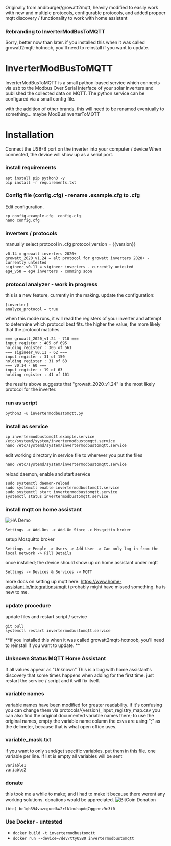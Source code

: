 Originally from andiburger/growatt2mqtt, heavily modified to easily work with new and multiple protocols, configurable protocols, and added propper mqtt discovery / functionality to work with home assistant

### Rebranding to InverterModBusToMQTT
Sorry, better now than later. 
if you installed this when it was called growatt2mqtt-hotnoob, you'll need to reinstall if you want to update. 

# InverterModBusToMQTT

InverterModBusToMQTT is a small python-based service which connects via usb to the Modbus Over Serial interface of your solar inverters and published the collected data on MQTT.
The python service can be configured via a small config file.

with the addition of other brands, this will need to be renamed eventually to something... maybe ModBusInverterToMQTT


# Installation
Connect the USB-B port on the inverter into your computer / device
When connected, the device will show up as a serial port. 

### install requirements
```
apt install pip python3 -y
pip install -r requirements.txt
```

### Config file (config.cfg) - rename .example.cfg to .cfg
Edit configuration.
```
cp config.example.cfg  config.cfg
nano config.cfg
```

### inverters / protocols
manually select protocol in .cfg
protocol_version = {{version}}
```
v0.14 = growatt inverters 2020+
growatt_2020_v1.24 = alt protocol for growatt inverters 2020+ - currently untested
sigineer_v0.11 = sigineer inverters - currently untested
eg4_v58 = eg4 inverters - comming soon
```

### protocol analyzer - work in progress
this is a new feature, currently in the making.
update the configuration:
```
[inverter]
analyze_protocol = true
```

when this mode runs, it will read the registers of your inverter and attempt to determine which protocol best fits. 
the higher the value, the more likely that the protocol matches. 

```
=== growatt_2020_v1.24 - 710 ===
input register : 405 of 695
holding register : 305 of 561
=== sigineer_v0.11 - 62 ===
input register : 31 of 150
holding register : 31 of 63
=== v0.14 - 60 ===
input register : 19 of 63
holding register : 41 of 101
```

the results above suggests that "growatt_2020_v1.24" is the most likely protocol for the inverter.

### run as script
```python3 -u invertermodbustomqtt.py```


### install as service
```
cp invertermodbustomqtt.example.service  /etc/systemd/system/invertermodbustomqtt.service
nano /etc/systemd/system/invertermodbustomqtt.service
```
edit working directory in service file to wherever you put the files
```
nano /etc/systemd/system/invertermodbustomqtt.service
```
reload daemon, enable and start service
```
sudo systemctl daemon-reload
sudo systemctl enable invertermodbustomqtt.service
sudo systemctl start invertermodbustomqtt.service
systemctl status invertermodbustomqtt.service
```

### install mqtt on home assistant
![HA Demo](https://raw.githubusercontent.com/HotNoob/InverterModBusToMQTT/main/images/home%20assistant%20example2.png)

```Settings -> Add-Ons -> Add-On Store -> Mosquitto broker```

setup Mosquitto broker

```Settings -> People -> Users -> Add User -> Can only log in from the local network -> Fill Details ```

once installed; the device should show up on home assistant under mqtt

```Settings -> Devices & Services -> MQTT ```

more docs on setting up mqtt here: https://www.home-assistant.io/integrations/mqtt
i probably might have missed something. ha is new to me.

### update procedure
update files and restart script / service
```
git pull
systemctl restart invertermodbustomqtt.service
```

**if you installed this when it was called growatt2mqtt-hotnoob, you'll need to reinstall if you want to update. **


### Unknown Status MQTT Home Assistant 
If all values appear as "Unknown"
This is a bug with home assistant's discovery that some times happens when adding for the first time. just restart the service / script and it will fix itself. 

### variable names
variable names have been modified for greater readability. if it's confusing you can change them via protocols/{version}_input_registry_map.csv
you can also find the original documented variable names there; to use the original names, empty the variable name column
the csvs are using ";" as the delimeter, because that is what open office uses. 

### variable_mask.txt
if you want to only send/get specific variables, put them in this file. one variable per line. if list is empty all variables will be sent
```
variable1
variable2
```

### donate
this took me a while to make; and i had to make it because there werent any working solutions. 
donations would be appreciated.
![BitCoin Donation](https://github.com/HotNoob/growatt2mqtt-hotnoob/blob/main/images/donate_to_hotnoob.png?raw=true)

```(btc) bc1qh394vazcguedkw2rlklnuhapdq7qgpnnz9c3t0```

### Use Docker - untested
- ```docker build -t invertermodbustomqtt ```
- ```docker run --device=/dev/ttyUSB0 invertermodbustomqtt```
